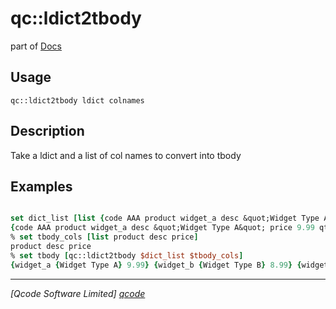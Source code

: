 qc::ldict2tbody
===============

part of [Docs](.)

Usage
-----
`
        qc::ldict2tbody ldict colnames
    `

Description
-----------
Take a ldict and a list of col names to convert into tbody

Examples
--------
```tcl

set dict_list [list {code AAA product widget_a desc &quot;Widget Type A&quot; price 9.99 qty 10} {code BBB product widget_b desc &quot;Widget Type B&quot; price 8.99 qty 19} {code CCC product widget_c desc &quot;Widget Type C&quot; price 7.99 qty 1}]
{code AAA product widget_a desc &quot;Widget Type A&quot; price 9.99 qty 10} {code BBB product widget_b desc &quot;Widget Type B&quot; price 8.99 qty 19} {code CCC product widget_c desc &quot;Widget Type C&quot; price 7.99 qty 1}
% set tbody_cols [list product desc price]
product desc price
% set tbody [qc::ldict2tbody $dict_list $tbody_cols]
{widget_a {Widget Type A} 9.99} {widget_b {Widget Type B} 8.99} {widget_c {Widget Type C} 7.99}
```

----------------------------------
*[Qcode Software Limited] [qcode]*

[qcode]: www.qcode.co.uk "Qcode Software"